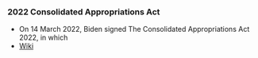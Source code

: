 ### 2022 Consolidated Appropriations Act
- On 14 March 2022, Biden signed The Consolidated Appropriations Act 2022, in which
- [Wiki](https://en.wikipedia.org/wiki/Consolidated_Appropriations_Act,_2022)